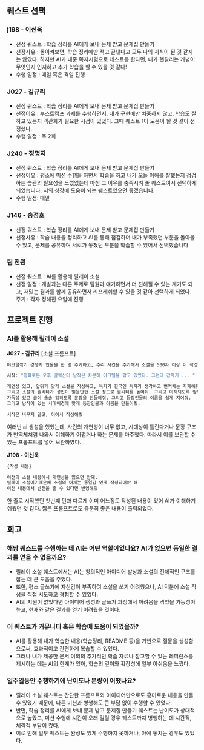 ## 퀘스트 선택

### j198 - 이신욱

- 선정 쿼스트 : 학습 정리를 AI에게 보내 문제 받고 문제집 만들기
- 선장사유 : 돌이켜보면, 학습 정리에만 적고 끝낸다고 모두 나의 지식이 된 것 같지는 않았다. 하지만 AI가 내준 쪽지시험으로 테스트를 한다면, 내가 햇갈리는 개념이 무엇인지 인지하고 추가 학습을 할 수 있을 것 같다!
- 수행 일정 : 매일 혹은 격일 진행

### J027 - 김규리

- 선정 쿼스트 : 학습 정리를 AI에게 보내 문제 받고 문제집 만들기
- 선정이유 : 부스트캠프 과제를 수행하면서, 내가 구현에만 치중하지 않고, 학습도 잘 하고 있는지 객관화가 필요한 시점이 있었다. 그때 퀘스트 1이 도움이 될 것 같아 선정했다.
- 수행 일정 : 주 2회

### J240 - 정명지

- 선정 쿼스트 : 학습 정리를 AI에게 보내 문제 받고 문제집 만들기
- 선정이유 : 평소에 미션 수행을 하면서 학습을 하고 내가 오늘 이해를 잘했는지 점검하는 습관의 필요성을 느꼈었는데 마침 그 이유를 충족시켜 줄 퀘스트여서 선택하게되었습니다. 저의 성장에 도움이 되는 퀘스트였으면 좋겠습니다.
- 수행 일정: 매일

### J146 - 송정호

- 선정 쿼스트 : 학습 정리를 AI에게 보내 문제 받고 문제집 만들기
- 선정사유 : 학습 내용을 정리하고 AI를 통해 점검하며 내가 부족했던 부분을 돌아볼 수 있고, 문제를 공유하며 서로가 놓쳤던 부분을 학습할 수 있어서 선택했습니다

### 팀 전원

- 선정 쿼스트 : AI를 활용해 릴레이 소설
- 선정 일정 : 개발과는 다른 주제로 팀원과 얘기하면서 더 친해질 수 있는 계기도 되고, 재밌는 결과를 함께 공유하면서 리프레쉬할 수 있을 것 같아 선택하게 되었다.
  주기 : 각자 정해진 요일에 진행

## 프로젝트 진행

### AI를 활용해 릴레이 소설

**J027 - 김규리**
[소설 프롬프트]

```bash
야크털깎기 경쟁자 인물을 한 명 추가하고, 추리 사건을 추가해서 소설을 500자 이상 더 작성해줘.

시작: "평화로운 오후 알렉산더 남작은 차분히 야크털을 깎고 있었다. 그런데 갑자기 ... "

개연성 있고, 앞뒤가 맞게 소설을 작성하고, 독자가 한국인 독자라 생각하고 번역체는 자제해줘.
그리고 소설의 퀄리티가 성인이 읽을만한 소설 정도로 퀄리티를 높여줘. 그리고 이해되도록 앞뒤 맞게 스토리를 구성하고 문장을 구상해줘
가독성 있고 글이 술술 읽히도록 문장을 만들어줘. 그리고 등장인물의 이름을 쉽게 지어줘.
그리고 남작이 있는 시대배경에 맞게 등장인물과 이름을 만들어줘.

시작은 바꾸지 말고, 이어서 작성해줘
```

여러번 ai 생성을 했었는데, 사건의 개연성이 너무 없고, 시대상이 틀린다거나 문장 구조가 번역체처럼 나와서 이해하기 어렵거나 하는 문제를 마주했다. 따라서 이를 보완할 수 있는 프롬프트를 넣어 보완하였다.

**J198 - 이신욱**
```bash
{작성 내용}

이전의 소설 내용에서 개연성을 잃으면 안돼.
릴레이 소설이기때문에 소설의 어체는 통일감 있게 작성되어야 해
이전 내용에서 반전을 줄 수 있다면 반영해줘
```

한 줄로 시작했던 첫번째 턴과 다르게 이미 어느정도 작성된 내용이 있어 AI가 이해하기 쉬웠던 것 같다. 짧은 프롬프트로도 충분히 좋은 내용이 출력되었다.

## 회고
### 해당 퀘스트를 수행하는 데 AI는 어떤 역할이었나요? AI가 없으면 동일한 결과를 얻을 수 없을까요?
- 릴레이 소설 퀘스트에서는 AI는 창의적인 아이디어 발상과 소설의 전체적인 구조를 잡는 데 큰 도움을 주었다.
- 또한, 평소 글쓰기에 자신감이 부족하여 소설을 쓰기 어려웠으나, AI 덕분에 소설 작성을 직접 시도하고 경험할 수 있었다.
- AI의 지원이 없었다면 아이디어 생성과 글쓰기 과정에서 어려움을 겪었을 가능성이 높고, 현재와 같은 결과를 얻기 어려웠을 것이다.
### 이 퀘스트가 커뮤니티 혹은 학습에 도움이 되었을까?
- AI를 활용해 내가 학습한 내용(학습정리, README 등)을 기반으로 질문을 생성함으로써, 효과적이고 간편하게 복습할 수 있었다.
- 그러나 내가 제공한 문서 이외의 추가적인 학습 자료나 참고할 수 있는 레퍼런스를 제시하는 데는 AI의 한계가 있어, 학습의 깊이와 확장성에 일부 아쉬움을 느꼈다.
### 일주일동안 수행하기에 난이도나 분량이 어땠나요?
- 릴레이 소설 퀘스트는 간단한 프롬프트와 아이디어만으로도 흥미로운 내용을 만들 수 있었기 때문에, 다른 미션과 병행해도 큰 부담 없이 수행할 수 있었다.
- 반면, 학습 정리를 AI에게 보내 문제 받고 문제집 만들기 퀘스트는 난이도가 상대적으로 높았고, 미션 수행에 시간이 오래 걸릴 경우 퀘스트까지 병행하는 데 시간적, 체력적 부담이 컸다.
- 이로 인해 일부 퀘스트는 완성도 있게 수행하지 못하거나, 아예 놓치는 경우도 있었다.